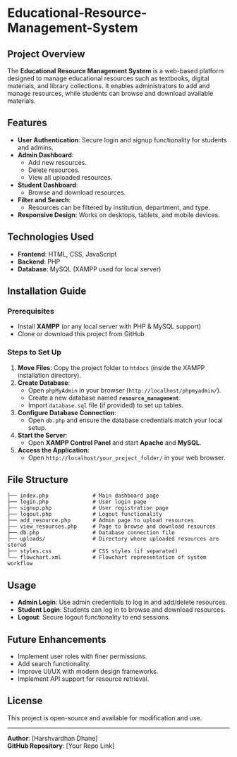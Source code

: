 # Educational-Resource-Management-System

## Project Overview
The **Educational Resource Management System** is a web-based platform designed to manage educational resources such as textbooks, digital materials, and library collections. It enables administrators to add and manage resources, while students can browse and download available materials.

## Features
- **User Authentication**: Secure login and signup functionality for students and admins.
- **Admin Dashboard**:
  - Add new resources.
  - Delete resources.
  - View all uploaded resources.
- **Student Dashboard**:
  - Browse and download resources.
- **Filter and Search**:
  - Resources can be filtered by institution, department, and type.
- **Responsive Design**: Works on desktops, tablets, and mobile devices.

## Technologies Used
- **Frontend**: HTML, CSS, JavaScript
- **Backend**: PHP
- **Database**: MySQL (XAMPP used for local server)

## Installation Guide
### Prerequisites
- Install **XAMPP** (or any local server with PHP & MySQL support)
- Clone or download this project from GitHub

### Steps to Set Up
1. **Move Files**: Copy the project folder to `htdocs` (inside the XAMPP installation directory).
2. **Create Database**:
   - Open `phpMyAdmin` in your browser (`http://localhost/phpmyadmin/`).
   - Create a new database named **`resource_management`**.
   - Import `database.sql` file (if provided) to set up tables.
3. **Configure Database Connection**:
   - Open `db.php` and ensure the database credentials match your local setup.
4. **Start the Server**:
   - Open **XAMPP Control Panel** and start **Apache** and **MySQL**.
5. **Access the Application**:
   - Open `http://localhost/your_project_folder/` in your web browser.

## File Structure
```
├── index.php              # Main dashboard page
├── login.php              # User login page
├── signup.php             # User registration page
├── logout.php             # Logout functionality
├── add_resource.php       # Admin page to upload resources
├── view_resources.php     # Page to browse and download resources
├── db.php                 # Database connection file
├── uploads/               # Directory where uploaded resources are stored
├── styles.css             # CSS styles (if separated)
└── flowchart.xml          # Flowchart representation of system workflow
```

## Usage
- **Admin Login**: Use admin credentials to log in and add/delete resources.
- **Student Login**: Students can log in to browse and download resources.
- **Logout**: Secure logout functionality to end sessions.

## Future Enhancements
- Implement user roles with finer permissions.
- Add search functionality.
- Improve UI/UX with modern design frameworks.
- Implement API support for resource retrieval.

## License
This project is open-source and available for modification and use.

---
**Author**: [Harshvardhan Dhane]  
**GitHub Repository**: [Your Repo Link]

